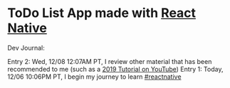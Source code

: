 # ToDo List App made with [React Native](https://reactnative.dev/)

Dev Journal:

Entry 2: Wed, 12/08 12:07AM PT, I review other material that has been recommended to me (such as a [2019 Tutorial on YouTube](https://www.youtube.com/watch?v=ur6I5m2nTvk)) 
Entry 1: Today, 12/06 10:06PM PT, I begin my journey to learn [#reactnative](https://twitter.com/reactnative)
